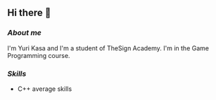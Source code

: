 ## Hi there 👋

### *About me*

I'm Yuri Kasa and I'm a student of TheSign Academy.
I'm in the Game Programming course.

### *Skills*

- C++ average skills
